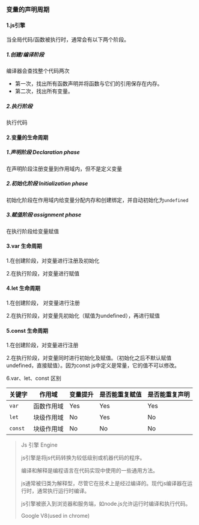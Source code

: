 

### 变量的声明周期

#### 1.js引擎

当全局代码/函数被执行时，通常会有以下两个阶段。

##### 1.创建/编译阶段

编译器会查找整个代码两次

- 第一次，找出所有函数声明并将函数与它们的引用保存在内存。
- 第二次，找出所有变量。

##### 2.执行阶段

执行代码

#### 2.变量的生命周期

##### 1.声明阶段 Declaration phase

在声明阶段注册变量到作用域内，但不是定义变量

##### 2.初始化阶段 Initialization phase

初始化阶段在作用域内给变量分配内存和创建绑定，并自动初始化为`undefined`

##### 3.赋值阶段  assignment phase

在执行阶段给变量赋值

#### 3.var 生命周期

1.在创建阶段，对变量进行注册及初始化

2.在执行阶段，对变量进行赋值

#### 4.let 生命周期

1.在创建阶段， 对变量进行注册

2.在执行阶段，对变量先初始化（赋值为undefined），再进行赋值

#### 5.const 生命周期

1.在创建阶段，对变量进行注册

2.在执行阶段，对变量同时进行初始化及赋值。（初始化之后不默认赋值undefined，直接赋值）。因为const js中定义是常量，它的值不可以修改。

6.var、let、const 区别

| 关键字  | 作用域     | 变量提升 | 是否能重复赋值 | 是否能重复声明 |      
| ------- | ---------- | -------- | -------------- | -------------
| `var`   | 函数作用域 | Yes      | Yes            | Yes           
| `let`   | 块级作用域 | No       | Yes            | No           
| `const` | 块级作用域 | No       | No             | No              





> Js 引擎 Engine
>
> js引擎是将js代码转换为较低级别或机器代码的程序。
>
> 编译和解释是编程语言在代码实现中使用的一些通用方法。
>
> js通常被归类为解释型，尽管它在技术上是经过编译的。现代js编译器在运行时，通常执行运行时编译。
>
> js引擎被嵌入到浏览器和服务端，如node.js允许运行时编译和执行代码。
>
> Google V8(used in chrome)



[1]: https://excellencetechnologies.in/blog/javascript-variable-scope-and-lifecycle/	"变量的声明周期"

